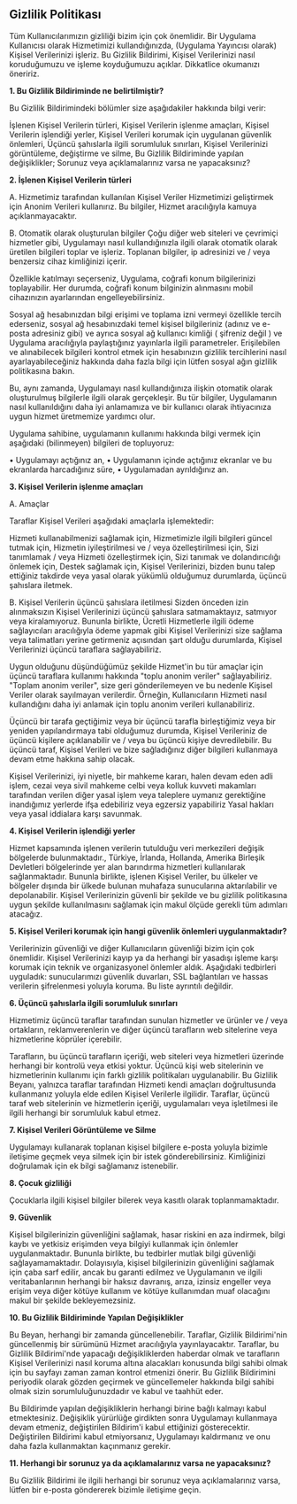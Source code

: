 ## Gizlilik Politikası

Tüm Kullanıcılarımızın gizliliği bizim için çok önemlidir. Bir Uygulama Kullanıcısı olarak Hizmetimizi kullandığınızda, (Uygulama Yayıncısı olarak) Kişisel Verilerinizi işleriz. Bu Gizlilik Bildirimi, Kişisel Verilerinizi nasıl koruduğumuzu ve işleme koyduğumuzu açıklar. Dikkatlice okumanızı öneririz. 

**1. Bu Gizlilik Bildiriminde ne belirtilmiştir?**
 
  Bu Gizlilik Bildirimindeki bölümler size aşağıdakiler hakkında bilgi verir: 

  İşlenen Kişisel Verilerin türleri,
  Kişisel Verilerin işlenme amaçları, 
  Kişisel Verilerin işlendiği yerler,
  Kişisel Verileri korumak için uygulanan güvenlik önlemleri,
  Üçüncü şahıslarla ilgili sorumluluk sınırları,
  Kişisel Verilerinizi görüntüleme, değiştirme ve silme,
  Bu Gizlilik Bildiriminde yapılan değişiklikler; 
  Sorunuz veya açıklamalarınız varsa ne yapacaksınız? 

**2. İşlenen Kişisel Verilerin türleri**

  A. Hizmetimiz tarafından kullanılan Kişisel Veriler 
    Hizmetimizi geliştirmek için Anonim Verileri kullanırız. Bu bilgiler, Hizmet aracılığıyla kamuya açıklanmayacaktır.
 
  B. Otomatik olarak oluşturulan bilgiler 
    Çoğu diğer web siteleri ve çevrimiçi hizmetler gibi, Uygulamayı nasıl kullandığınızla ilgili olarak otomatik olarak üretilen bilgileri toplar ve işleriz. Toplanan bilgiler, ip adresinizi ve / veya benzersiz cihaz kimliğinizi içerir.
 
  Özellikle katılmayı seçerseniz, Uygulama, coğrafi konum bilgilerinizi toplayabilir. Her durumda, coğrafi konum bilginizin alınmasını mobil cihazınızın ayarlarından engelleyebilirsiniz.
 
  Sosyal ağ hesabınızdan bilgi erişimi ve toplama izni vermeyi özellikle tercih ederseniz, sosyal ağ hesabınızdaki temel kişisel bilgileriniz (adınız ve e-posta adresiniz gibi) ve ayrıca sosyal ağ kullanıcı kimliği ( şifreniz değil ) ve Uygulama aracılığıyla paylaştığınız yayınlarla ilgili parametreler. Erişilebilen ve alınabilecek bilgileri kontrol etmek için hesabınızın gizlilik tercihlerini nasıl ayarlayabileceğiniz hakkında daha fazla bilgi için lütfen sosyal ağın gizlilik politikasına bakın.

  Bu, aynı zamanda, Uygulamayı nasıl kullandığınıza ilişkin otomatik olarak oluşturulmuş bilgilerle ilgili olarak gerçekleşir. Bu tür bilgiler, Uygulamanın nasıl kullanıldığını daha iyi anlamamıza ve bir kullanıcı olarak ihtiyacınıza uygun hizmet üretmemize yardımcı olur.

Uygulama sahibine, uygulamanın kullanımı hakkında bilgi vermek için aşağıdaki (bilinmeyen) bilgileri de topluyoruz: 

• Uygulamayı açtığınız an,
• Uygulamanın içinde açtığınız ekranlar ve bu ekranlarda harcadığınız süre,
• Uygulamadan ayrıldığınız an.
 
**3. Kişisel Verilerin işlenme amaçları**
 
   A. Amaçlar 

Taraflar Kişisel Verileri aşağıdaki amaçlarla işlemektedir: 

Hizmeti kullanabilmenizi sağlamak için,
Hizmetimizle ilgili bilgileri güncel tutmak için,
Hizmetin iyileştirilmesi ve / veya özelleştirilmesi için,
Sizi tanımlamak / veya Hizmeti özelleştirmek için,
Sizi tanımak ve dolandırıcılığı önlemek için,
Destek sağlamak için,
Kişisel Verilerinizi, bizden bunu talep ettiğiniz takdirde veya yasal olarak yükümlü olduğumuz durumlarda, üçüncü şahıslara iletmek.
   
 
  B. Kişisel Verilerin üçüncü şahıslara iletilmesi 
  Sizden önceden izin alınmaksızın Kişisel Verilerinizi üçüncü şahıslara satmamaktayız, satmıyor veya kiralamıyoruz. Bununla birlikte, Ücretli Hizmetlerle ilgili ödeme sağlayıcıları aracılığıyla ödeme yapmak gibi Kişisel Verilerinizi size sağlama veya talimatları yerine getirmeniz açısından şart olduğu durumlarda, Kişisel Verilerinizi üçüncü taraflara sağlayabiliriz. 

Uygun olduğunu düşündüğümüz şekilde Hizmet'in bu tür amaçlar için üçüncü taraflara kullanımı hakkında "toplu anonim veriler" sağlayabiliriz. "Toplam anonim veriler", size geri gönderilemeyen ve bu nedenle Kişisel Veriler olarak sayılmayan verilerdir. Örneğin, Kullanıcıların Hizmeti nasıl kullandığını daha iyi anlamak için toplu anonim verileri kullanabiliriz.

Üçüncü bir tarafa geçtiğimiz veya bir üçüncü tarafla birleştiğimiz veya bir yeniden yapılandırmaya tabi olduğumuz durumda, Kişisel Verileriniz de üçüncü kişilere açıklanabilir ve / veya bu üçüncü kişiye devredilebilir. Bu üçüncü taraf, Kişisel Verileri ve bize sağladığınız diğer bilgileri kullanmaya devam etme hakkına sahip olacak. 

Kişisel Verilerinizi, iyi niyetle, bir mahkeme kararı, halen devam eden adli işlem, cezai veya sivil mahkeme celbi veya kolluk kuvveti makamları tarafından verilen diğer yasal işlem veya taleplere uymanız gerektiğine inandığımız yerlerde ifşa edebiliriz veya egzersiz yapabiliriz Yasal hakları veya yasal iddialara karşı savunmak. 

**4. Kişisel Verilerin işlendiği yerler**

Hizmet kapsamında işlenen verilerin tutulduğu veri merkezileri değişik bölgelerde bulunmaktadır., Türkiye, İrlanda, Hollanda, Amerika Birleşik Devletleri bölgelerinde yer alan barındırma hizmetleri kullanılarak sağlanmaktadır. Bununla birlikte, işlenen Kişisel Veriler, bu ülkeler ve bölgeler dışında bir ülkede bulunan muhafaza sunucularına aktarılabilir ve depolanabilir. Kişisel Verilerinizin güvenli bir şekilde ve bu gizlilik politikasına uygun şekilde kullanılmasını sağlamak için makul ölçüde gerekli tüm adımları atacağız.

**5. Kişisel Verileri korumak için hangi güvenlik önlemleri uygulanmaktadır?**

Verilerinizin güvenliği ve diğer Kullanıcıların güvenliği bizim için çok önemlidir. Kişisel Verilerinizi kayıp ya da herhangi bir yasadışı işleme karşı korumak için teknik ve organizasyonel önlemler aldık. Aşağıdaki tedbirleri uyguladık: sunucularımızı güvenlik duvarları, SSL bağlantıları ve hassas verilerin şifrelenmesi yoluyla koruma. Bu liste ayrıntılı değildir.

**6. Üçüncü şahıslarla ilgili sorumluluk sınırları**

Hizmetimiz üçüncü taraflar tarafından sunulan hizmetler ve ürünler ve / veya ortakların, reklamverenlerin ve diğer üçüncü tarafların web sitelerine veya hizmetlerine köprüler içerebilir.
   
Tarafların, bu üçüncü tarafların içeriği, web siteleri veya hizmetleri üzerinde herhangi bir kontrolü veya etkisi yoktur. Üçüncü kişi web sitelerinin ve hizmetlerinin kullanımı için farklı gizlilik politikaları uygulanabilir. Bu Gizlilik Beyanı, yalnızca taraflar tarafından Hizmeti kendi amaçları doğrultusunda kullanmanız yoluyla elde edilen Kişisel Verilerle ilgilidir. Taraflar, üçüncü taraf web sitelerinin ve hizmetlerin içeriği, uygulamaları veya işletilmesi ile ilgili herhangi bir sorumluluk kabul etmez.

**7. Kişisel Verileri Görüntüleme ve Silme**

Uygulamayı kullanarak toplanan kişisel bilgilere e-posta yoluyla bizimle iletişime geçmek veya silmek için bir istek gönderebilirsiniz. Kimliğinizi doğrulamak için ek bilgi sağlamanız istenebilir.

**8. Çocuk gizliliği**

Çocuklarla ilgili kişisel bilgiler bilerek veya kasıtlı olarak toplanmamaktadır.

**9. Güvenlik**

Kişisel bilgilerinizin güvenliğini sağlamak, hasar riskini en aza indirmek, bilgi kaybı ve yetkisiz erişimden veya bilgiyi kullanmak için önlemler uygulanmaktadır. Bununla birlikte, bu tedbirler mutlak bilgi güvenliği sağlayamamaktadır. Dolayısıyla, kişisel bilgilerinizin güvenliğini sağlamak için çaba sarf edilir, ancak bu garanti edilmez ve Uygulamanın ve ilgili veritabanlarının herhangi bir haksız davranış, arıza, izinsiz engeller veya erişim veya diğer kötüye kullanım ve kötüye kullanımdan muaf olacağını makul bir şekilde bekleyemezsiniz.

**10. Bu Gizlilik Bildiriminde Yapılan Değişiklikler**

Bu Beyan, herhangi bir zamanda güncellenebilir. Taraflar, Gizlilik Bildirimi'nin güncellenmiş bir sürümünü Hizmet aracılığıyla yayınlayacaktır. Taraflar, bu Gizlilik Bildirimi'nde yapacağı değişikliklerden haberdar olmak ve tarafların Kişisel Verilerinizi nasıl koruma altına alacakları konusunda bilgi sahibi olmak için bu sayfayı zaman zaman kontrol etmenizi önerir. Bu Gizlilik Bildirimini periyodik olarak gözden geçirmek ve güncellemeler hakkında bilgi sahibi olmak sizin sorumluluğunuzdadır ve kabul ve taahhüt eder.
 
Bu Bildirimde yapılan değişikliklerin herhangi birine bağlı kalmayı kabul etmektesiniz. Değişiklik yürürlüğe girdikten sonra Uygulamayı kullanmaya devam etmeniz, değiştirilen Bildirim'i kabul ettiğinizi gösterecektir. Değiştirilen Bildirimi kabul etmiyorsanız, Uygulamayı kaldırmanız ve onu daha fazla kullanmaktan kaçınmanız gerekir. 

**11. Herhangi bir sorunuz ya da açıklamalarınız varsa ne yapacaksınız?**

Bu Gizlilik Bildirimi ile ilgili herhangi bir sorunuz veya açıklamalarınız varsa, lütfen bir e-posta göndererek bizimle iletişime geçin. 
